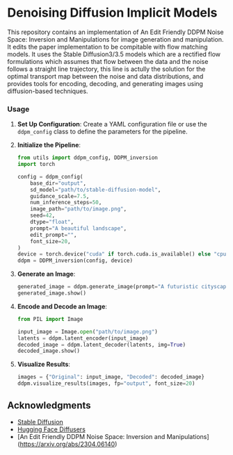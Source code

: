 # Denoising Diffusion Implicit Models

This repository contains an implementation of An Edit Friendly DDPM Noise Space: Inversion and Manipulations for image generation and manipulation. It edits the paper implementation to be compitable with flow matching models. It uses the Stable Diffusion3/3.5 models which are a rectified flow formulations which assumes that flow between the data and the noise follows a straight line trajectory, this line is actully the solution for the optimal transport map between the noise and data distributions, and provides tools for encoding, decoding, and generating images using diffusion-based techniques.


### Usage

1. **Set Up Configuration**:
   Create a YAML configuration file or use the `ddpm_config` class to define the parameters for the pipeline.

2. **Initialize the Pipeline**:
   ```python
   from utils import ddpm_config, DDPM_inversion
   import torch

   config = ddpm_config(
       base_dir="output",
       sd_model="path/to/stable-diffusion-model",
       guidance_scale=7.5,
       num_inference_steps=50,
       image_path="path/to/image.png",
       seed=42,
       dtype="float",
       prompt="A beautiful landscape",
       edit_prompt="",
       font_size=20,
   )
   device = torch.device("cuda" if torch.cuda.is_available() else "cpu")
   ddpm = DDPM_inversion(config, device)
   ```

3. **Generate an Image**:
   ```python
   generated_image = ddpm.generate_image(prompt="A futuristic cityscape")
   generated_image.show()
   ```

4. **Encode and Decode an Image**:
   ```python
   from PIL import Image

   input_image = Image.open("path/to/image.png")
   latents = ddpm.latent_encoder(input_image)
   decoded_image = ddpm.latent_decoder(latents, img=True)
   decoded_image.show()
   ```

5. **Visualize Results**:
   ```python
   images = {"Original": input_image, "Decoded": decoded_image}
   ddpm.visualize_results(images, fp="output", font_size=20)
   ```

## Acknowledgments

- [Stable Diffusion](https://github.com/CompVis/stable-diffusion)
- [Hugging Face Diffusers](https://github.com/huggingface/diffusers)
- [An Edit Friendly DDPM Noise Space: Inversion and Manipulations] (https://arxiv.org/abs/2304.06140)